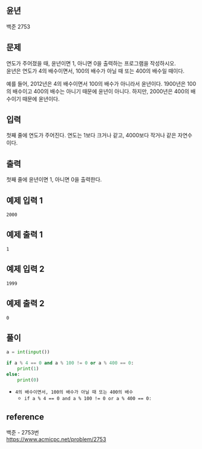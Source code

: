 ## 윤년

백준 2753

## 문제

연도가 주어졌을 때, 윤년이면 1, 아니면 0을 출력하는 프로그램을 작성하시오.<br>
윤년은 연도가 4의 배수이면서, 100의 배수가 아닐 때 또는 400의 배수일 때이다.

예를 들어, 2012년은 4의 배수이면서 100의 배수가 아니라서 윤년이다. 1900년은 100의 배수이고 400의 배수는 아니기 때문에 윤년이 아니다. 하지만, 2000년은 400의 배수이기 때문에 윤년이다.

## 입력

첫째 줄에 연도가 주어진다. 연도는 1보다 크거나 같고, 4000보다 작거나 같은 자연수이다.

## 출력

첫째 줄에 윤년이면 1, 아니면 0을 출력한다.

## 예제 입력 1

```
2000
```

## 예제 출력 1

```
1
```

## 예제 입력 2

```
1999
```

## 예제 출력 2

```
0
```

## 풀이
```python
a = int(input())

if a % 4 == 0 and a % 100 != 0 or a % 400 == 0:
    print(1)
else:
    print(0)
```
- `4의 배수이면서, 100의 배수가 아닐 때 또는 400의 배수`
  - `if a % 4 == 0 and a % 100 != 0 or a % 400 == 0:`

## reference
백준 - 2753번<br>
https://www.acmicpc.net/problem/2753 
